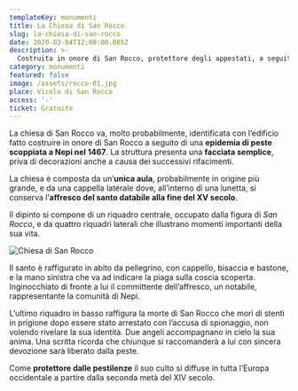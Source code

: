 ```yaml
---
templateKey: monumenti
title: La Chiesa di San Rocco
slug: la-chiesa-di-san-rocco
date: 2020-03-04T12:00:00.005Z
description: >-
  Costruita in onore di San Rocco, protettore degli appestati, a seguito di un'epidemia di peste che colpì Nepi nel 1467. E' costituita da un'unica aula con una cappella laterale.
category: monumenti
featured: false
image: /assets/rocco-01.jpg
place: Vicolo di San Rocco
access: '-'
ticket: Gratuito
---
```

La chiesa di San Rocco va, molto probabilmente, identificata con l’edificio fatto costruire in onore di San Rocco a seguito di una **epidemia di peste scoppiata a Nepi nel 1467**. La struttura presenta una **facciata semplice**, priva di decorazioni anche a causa dei successivi rifacimenti.

La chiesa è composta da un’**unica aula**, probabilmente in origine più grande, e da una cappella laterale dove, all’interno di una lunetta, si conserva l’**affresco del santo databile alla fine del XV secolo**.

Il dipinto si compone di un riquadro centrale, occupato dalla figura di _San Rocco_, e da quattro riquadri laterali che illustrano momenti importanti della sua vita.

![Chiesa di San Rocco](/assets/rocco-01.jpg)

Il santo è raffigurato in abito da pellegrino, con cappello, bisaccia e bastone, e la mano sinistra che va ad indicare la piaga sulla coscia scoperta. Inginocchiato di fronte a lui il committente dell’affresco, un notabile, rappresentante la comunità di Nepi.

L’ultimo riquadro in basso raffigura la morte di San Rocco che morì di stenti in prigione dopo essere stato arrestato con l’accusa di spionaggio, non volendo rivelare la sua identità. Due angeli accompagnano in cielo la sua anima. Una scritta ricorda che chiunque si raccomanderà a lui con sincera devozione sarà liberato dalla peste.

Come **protettore dalle pestilenze** il suo culto si diffuse in tutta l’Europa occidentale a partire dalla seconda metà del XIV secolo.